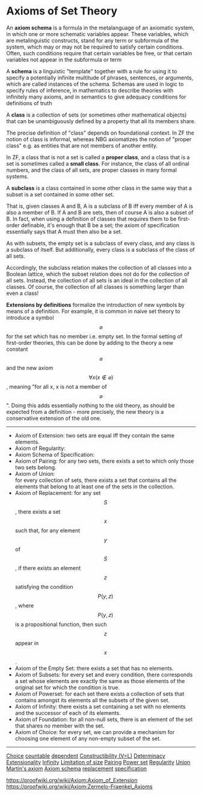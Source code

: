 # Axioms of Set Theory


An **axiom schema** is a formula in the metalanguage of an axiomatic system, in which one or more schematic variables appear. These variables, which are metalinguistic constructs, stand for any term or subformula of the system, which may or may not be required to satisfy certain conditions. Often, such conditions require that certain variables be free, or that certain variables not appear in the subformula or term

A **schema** is a linguistic "template" together with a rule for using it to specify a potentially infinite multitude of phrases, sentences, or arguments, which are called instances of the schema. Schemas are used in logic to specify rules of inference, in mathematics to describe theories with infinitely many axioms, and in semantics to give adequacy conditions for definitions of truth

A **class** is a collection of sets (or sometimes other mathematical objects) that can be unambiguously defined by a property that all its members share.

The precise definition of "class" depends on foundational context. In ZF the notion of class is informal, whereas NBG axiomatizes the notion of "proper class" e.g. as entities that are not members of another entity.

In ZF, a class that is not a set is called a **proper class**, and a class that is a set is sometimes called a **small class**. For instance, the class of all ordinal numbers, and the class of all sets, are proper classes in many formal systems.

A **subclass** is a class contained in some other class in the same way that a subset is a set contained in some other set.

That is, given classes A and B, A is a subclass of B iff every member of A is also a member of B. If A and B are sets, then of course A is also a subset of B. In fact, when using a definition of classes that requires them to be first-order definable, it's enough that B be a set; the axiom of specification essentially says that A must then also be a set.

As with subsets, the empty set is a subclass of every class, and any class is a subclass of itself. But additionally, every class is a subclass of the class of all sets.

Accordingly, the subclass relation makes the collection of all classes into a Boolean lattice, which the subset relation does not do for the collection of all sets. Instead, the collection of all sets is an ideal in the collection of all classes. Of course, the collection of all classes is something larger than even a class!

**Extensions by definitions** formalize the introduction of new symbols by means of a definition. For example, it is common in naive set theory to introduce a symbol $$\varnothing$$ for the set which has no member i.e. empty set. In the formal setting of first-order theories, this can be done by adding to the theory a new constant $$\varnothing$$ and the new axiom $$\forall x(x\notin \varnothing)$$, meaning "for all x, x is not a member of $$\varnothing$$". Doing this adds essentially nothing to the old theory, as should be expected from a definition - more precisely, the new theory is a conservative extension of the old one.






---

- Axiom of Extension: 
  two sets are equal iff they contain the same elements.
- Axiom of Regularity: 
- Axiom Schema of Specification: 
- Axiom of Pairing: 
  for any two sets, there exists a set to which only those two sets belong.
- Axiom of Union:  
  for every collection of sets, there exists a set that contains all the elements that belong to at least one of the sets in the collection.
- Axiom of Replacement: 
  for any set $$S$$, there exists a set $$x$$ such that, for any element $$y$$ of $$S$$, if there exists an element $$z$$ satisfying the condition $$P(y,z)$$, where $$P(y,z)$$ is a propositional function, then such $$z$$ appear in $$x$$.
- Axiom of the Empty Set: 
  there exists a set that has no elements.
- Axiom of Subsets: 
  for every set and every condition, there corresponds a set whose elements are exactly the same as those elements of the original set for which the condition is true.
- Axiom of Powerset: 
  for each set there exists a collection of sets that contains amongst its elements all the subsets of the given set.
- Axiom of Infinity: 
  there exists a set containing a set with no elements and the successor of each of its elements.
- Axiom of Foundation: 
  for all non-null sets, there is an element of the set that shares no member with the set.
- Axiom of Choice: 
  for every set, we can provide a mechanism for choosing one element of any non-empty subset of the set.



---

[Choice](https://www.wikiwand.com/en/Axiom_of_choice)
[countable](https://www.wikiwand.com/en/Axiom_of_countable_choice)
[dependent](https://www.wikiwand.com/en/Axiom_of_dependent_choice)
[Constructibility (V=L)](https://www.wikiwand.com/en/Axiom_of_constructibility)
[Determinacy](https://www.wikiwand.com/en/Axiom_of_determinacy)
[Extensionality](https://www.wikiwand.com/en/Axiom_of_extensionality)
[Infinity](https://www.wikiwand.com/en/Axiom_of_infinity)
[Limitation of size](https://www.wikiwand.com/en/Axiom_of_limitation_of_size)
[Pairing](https://www.wikiwand.com/en/Axiom_of_pairing)
[Power set](https://www.wikiwand.com/en/Axiom_of_power_set)
[Regularity](https://www.wikiwand.com/en/Axiom_of_regularity)
[Union](https://www.wikiwand.com/en/Axiom_of_union)
[Martin's axiom](https://www.wikiwand.com/en/Martin%27s_axiom)
[Axiom schema](https://www.wikiwand.com/en/Axiom_schema)
[replacement](https://www.wikiwand.com/en/Axiom_schema_of_replacement)
[specification](https://www.wikiwand.com/en/Axiom_schema_of_specification)


https://proofwiki.org/wiki/Axiom:Axiom_of_Extension
https://proofwiki.org/wiki/Axiom:Zermelo-Fraenkel_Axioms
